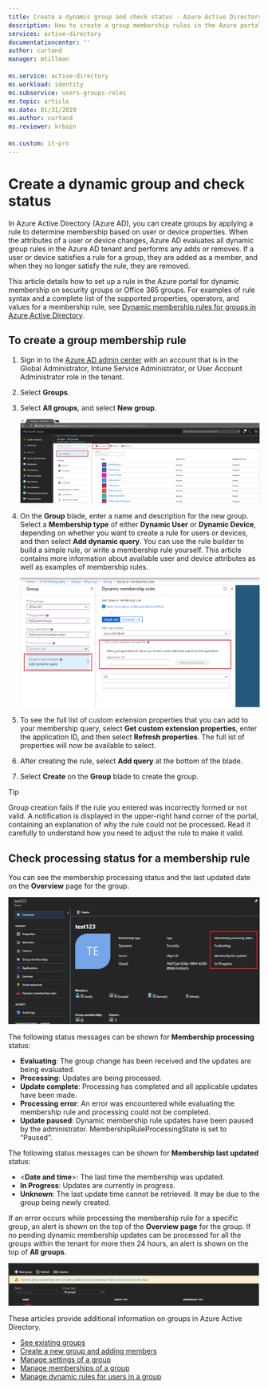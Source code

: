 ```yaml
---
title: Create a dynamic group and check status - Azure Active Directory | Microsoft Docs
description: How to create a group membership rules in the Azure portal, check status.
services: active-directory
documentationcenter: ''
author: curtand
manager: mtillman

ms.service: active-directory
ms.workload: identity
ms.subservice: users-groups-roles
ms.topic: article
ms.date: 01/31/2019
ms.author: curtand
ms.reviewer: krbain

ms.custom: it-pro
---
```


# Create a dynamic group and check status

In Azure Active Directory (Azure AD), you can create groups by applying a rule to determine membership based on user or device properties. When the attributes of a user or device changes, Azure AD evaluates all dynamic group rules in the Azure AD tenant and performs any adds or removes. If a user or device satisfies a rule for a group, they are added as a member, and when they no longer satisfy the rule, they are removed.

This article details how to set up a rule in the Azure portal for dynamic membership on security groups or Office 365 groups. For examples of rule syntax and a complete list of the supported properties, operators, and values for a membership rule, see [Dynamic membership rules for groups in Azure Active Directory](groups-dynamic-membership.md).

## To create a group membership rule

1. Sign in to the [Azure AD admin center](https://aad.portal.azure.com) with an account that is in the Global Administrator, Intune Service Administrator, or User Account Administrator role in the tenant.
2. Select **Groups**.
3. Select **All groups**, and select **New group**.

   ![Add new group](./media/groups-create-rule/new-group-creation.png)

4. On the **Group** blade, enter a name and description for the new group. Select a **Membership type** of either **Dynamic User** or **Dynamic Device**, depending on whether you want to create a rule for users or devices, and then select **Add dynamic query**. You can use the rule builder to build a simple rule, or write a membership rule yourself. This article contains more information about available user and device attributes as well as examples of membership rules.

   ![Add dynamic membership rule](./media/groups-create-rule/add-dynamic-group-rule.png)

5. To see the full list of custom extension properties that you can add to your membership query, select **Get custom extension properties**, enter the application ID, and then select **Refresh properties**. The full ist of properties will now be available to select.
6. After creating the rule, select **Add query** at the bottom of the blade.
7. Select **Create** on the **Group** blade to create the group.

> [!TIP]
> Group creation fails if the rule you entered was incorrectly formed or not valid. A notification is displayed in the upper-right hand corner of the portal, containing an explanation of why the rule could not be processed. Read it carefully to understand how you need to adjust the rule to make it valid.

## Check processing status for a membership rule

You can see the membership processing status and the last updated date on the **Overview** page for the group.
  
  ![dynamic group status display](./media/groups-create-rule/group-status.png)

The following status messages can be shown for **Membership processing** status:

* **Evaluating**:  The group change has been received and the updates are being evaluated.
* **Processing**: Updates are being processed.
* **Update complete**: Processing has completed and all applicable updates have been made.
* **Processing error**: An error was encountered while evaluating the membership rule and processing could not be completed.
* **Update paused**: Dynamic membership rule updates have been paused by the administrator. MembershipRuleProcessingState is set to “Paused”.

The following status messages can be shown for **Membership last updated** status:

* &lt;**Date and time**&gt;: The last time the membership was updated.
* **In Progress**: Updates are currently in progress.
* **Unknown**: The last update time cannot be retrieved. It may be due to the group being newly created.

If an error occurs while processing the membership rule for a specific group, an alert is shown on the top of the **Overview page** for the group. If no pending dynamic membership updates can be processed for all the groups within the tenant for more then 24 hours, an alert is shown on the top of **All groups**.

![processing error message](./media/groups-create-rule/processing-error.png)

These articles provide additional information on groups in Azure Active Directory.

* [See existing groups](../fundamentals/active-directory-groups-view-azure-portal.md)
* [Create a new group and adding members](../fundamentals/active-directory-groups-create-azure-portal.md)
* [Manage settings of a group](../fundamentals/active-directory-groups-settings-azure-portal.md)
* [Manage memberships of a group](../fundamentals/active-directory-groups-membership-azure-portal.md)
* [Manage dynamic rules for users in a group](groups-dynamic-membership.md)
